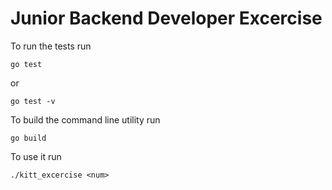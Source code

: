 
# Junior Backend Developer Excercise
To run the tests run
```
go test
```
or
```
go test -v
```
To build the command line utility run
```
go build
```
To use it run
```
./kitt_excercise <num>
```

